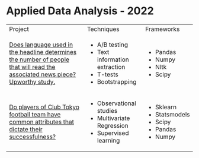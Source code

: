 <h1>Applied Data Analysis - 2022</h1>

<table>
    <tr>
        <td>Project</td>
        <td>Techniques</td>
        <td>Frameworks</td>
    </tr>
    <tr>
        <!-- PROJECT 1 -->
        <td>
            <a href="article headlines upworthy study\">
            Does language used in the headline determines the number of people that will read the associated news piece? Upworthy study.
            </a>
        </td>
        <!-- TECHNIQUES -->
        <td>
            <ul>
              <li>A/B testing</li>
              <li>Text information extraction</li>
              <li>T-tests</li>
              <li>Bootstrapping</li>
            </ul>
        </td>
        <!-- FRAMEWORKS -->
        <td>
            <ul>
                <li>Pandas</li>
                <li>Numpy</li>
                <li>Nltk</li>
                <li>Scipy</li>
            </ul>
        </td>
    </tr>
    <tr>
        <!-- PROJECT 2 -->
        <td>
            <a href="Club Tokyo football team analysis\">
            Do players of Club Tokyo football team have common attributes that dictate their successfulness?
            </a>
        </td>
        <!-- TECHNIQUES -->
        <td>
            <ul>
              <li>Observational studies</li>
              <li>Multivariate Regression</li>
              <li>Supervised learning</li>
            </ul>
        </td>
        <!-- FRAMEWORKS -->
        <td>
            <ul>
                <li>Sklearn</li>
                <li>Statsmodels</li>
                <li>Scipy</li>
                <li>Pandas</li>
                <li>Numpy</li>
            </ul>
        </td>
    </tr>
</table>